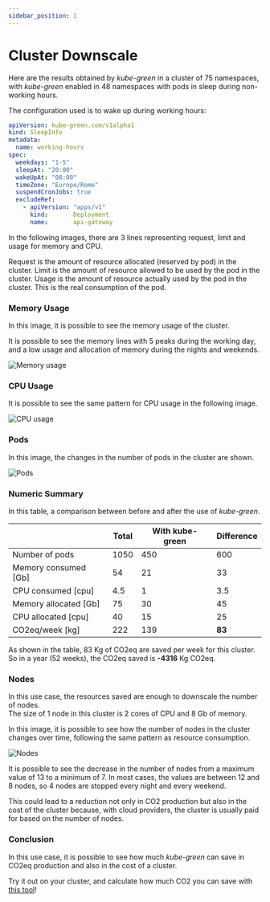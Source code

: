 ```yaml
---
sidebar_position: 1
---
```


# Cluster Downscale

Here are the results obtained by *kube-green* in a cluster of 75 namespaces, with *kube-green* enabled in 48 namespaces with pods in sleep during non-working hours.

The configuration used is to wake up during working hours:

```yaml
apiVersion: kube-green.com/v1alpha1
kind: SleepInfo
metadata:
  name: working-hours
spec:
  weekdays: "1-5"
  sleepAt: "20:00"
  wakeUpAt: "08:00"
  timeZone: "Europe/Rome"
  suspendCronJobs: true
  excludeRef:
    - apiVersion: "apps/v1"
      kind:       Deployment
      name:       api-gateway
```

In the following images, there are 3 lines representing request, limit and usage for memory and CPU.

Request is the amount of resource allocated (reserved by pod) in the cluster.
Limit is the amount of resource allowed to be used by the pod in the cluster.
Usage is the amount of resource actually used by the pod in the cluster. This is the real consumption of the pod.

### Memory Usage

In this image, it is possible to see the memory usage of the cluster.  

It is possible to see the memory lines with 5 peaks during the working day, and a low usage and allocation of memory during the nights and weekends.

![Memory usage](/img/usecase/15.9-15-10-memory.png)

### CPU Usage

It is possible to see the same pattern for CPU usage in the following image.  

![CPU usage](/img/usecase/15.9-15-10-CPU.png)

### Pods

In this image, the changes in the number of pods in the cluster are shown.

![Pods](/img/usecase/15.9-15-10-pods.png)

### Numeric Summary

In this table, a comparison between before and after the use of *kube-green*.

|                       | Total  | With kube-green  | Difference       |
| --------------------- | ------ | ---------------- | ---------------- |
| Number of pods        | 1050   | 450              | 600              |
| Memory consumed [Gb]  | 54     | 21               | 33               |
| CPU consumed    [cpu] | 4.5    | 1                | 3.5              |
| Memory allocated [Gb] | 75     | 30               | 45               |
| CPU allocated [cpu]   | 40     | 15               | 25               |
| CO2eq/week [kg]       | 222    | 139              | **83**           |

As shown in the table, 83 Kg of CO2eq are saved per week for this cluster. So in a year (52 weeks), the CO2eq saved is **-4316** Kg CO2eq.

### Nodes

In this use case, the resources saved are enough to downscale the number of nodes.  
The size of 1 node in this cluster is 2 cores of CPU and 8 Gb of memory.

In this image, it is possible to see how the number of nodes in the cluster changes over time, following the same pattern as resource consumption.

![Nodes](/img/usecase/15.9-15-10-nodes.png)

It is possible to see the decrease in the number of nodes from a maximum value of 13 to a minimum of 7. In most cases, the values are between 12 and 8 nodes, so 4 nodes are stopped every night and every weekend.

This could lead to a reduction not only in CO2 production but also in the cost of the cluster because, with cloud providers, the cluster is usually paid for based on the number of nodes.

### Conclusion

In this use case, it is possible to see how much *kube-green* can save in CO2eq production and also in the cost of a cluster.

Try it out on your cluster, and calculate how much CO2 you can save with [this tool](./../FAQ.mdx#how-many-co2-is-produced-by-pod)!
